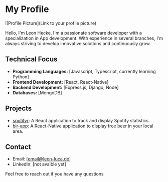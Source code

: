 # My Profile

![Profile Picture](Link to your profile picture)

Hello, I'm  Leon Hecke. I'm a passionate software developer with a specialization in App development. With experience in several branches, I'm always striving to develop innovative solutions and continuously grow.

## Technical Focus
- **Programming Languages:** [Javascript, Typescript, currently learning Python]
- **Frontend Development:** [React, React-Native]
- **Backend Development:** [Express.js, Django, Node]
- **Databases:** [MongoDB]

## Projects
- [spotifyr](https://github.com/Leonhecke1/spotifyr): A React application to track and display Spotify statistics.
- [bir-app](https://github.com/Leonhecke1/bir-app): A React-Native application to display free beer in your local area.


## Contact
- Email: [email@leon-luca.de]
- LinkedIn: [not avaible yet]

Feel free to reach out if you have any questions
